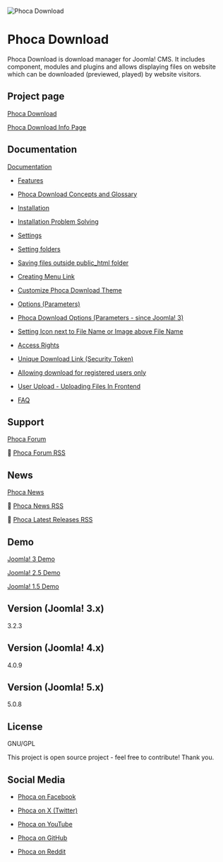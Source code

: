 



![Phoca Download](https://github.com/PhocaCz/PhocaDownload/blob/master/phocadownload.png?raw=true)

# Phoca Download



Phoca Download is download manager for Joomla! CMS. It includes component, modules and plugins and allows displaying files on website which can be downloaded (previewed, played) by website visitors.



## Project page

[Phoca Download](https://www.phoca.cz/phocadownload)

[Phoca Download Info Page](https://www.phoca.cz/project/phocadownload-joomla-download)



## Documentation

[Documentation](https://www.phoca.cz/documentation/category/17-phoca-download-component)

- [Features](https://www.phoca.cz/documents/17-phoca-download-component/66-features)

- [Phoca Download Concepts and Glossary](https://www.phoca.cz/documents/17-phoca-download-component/730-phoca-download-concepts-and-glossary)

- [Installation](https://www.phoca.cz/documents/17-phoca-download-component/232-installation)

- [Installation Problem Solving](https://www.phoca.cz/documents/17-phoca-download-component/231-installation-problem-solving)

- [Settings](https://www.phoca.cz/documents/17-phoca-download-component/109-settings)

- [Setting folders](https://www.phoca.cz/documents/17-phoca-download-component/575-setting-folders)

- [Saving files outside public_html folder](https://www.phoca.cz/documents/17-phoca-download-component/223-saving-files-outside-publichtml-folder)

- [Creating Menu Link](https://www.phoca.cz/documents/17-phoca-download-component/897-creating-menu-link)

- [Customize Phoca Download Theme](https://www.phoca.cz/documents/17-phoca-download-component/377-customize-phoca-download-theme)

- [Options (Parameters)](https://www.phoca.cz/documents/17-phoca-download-component/108-options-parameters)

- [Phoca Download Options (Parameters - since Joomla! 3)](https://www.phoca.cz/documents/17-phoca-download-component/679-options-parameters-since-joomla-3)

- [Setting Icon next to File Name or Image above File Name](https://www.phoca.cz/documents/17-phoca-download-component/86-setting-icon-next-to-file-name-or-image-above-file-name)

- [Access Rights](https://www.phoca.cz/documents/17-phoca-download-component/366-access-rights)

- [Unique Download Link (Security Token)](https://www.phoca.cz/documents/17-phoca-download-component/731-unique-download-link)

- [Allowing download for registered users only](https://www.phoca.cz/documents/17-phoca-download-component/269-allowing-download-for-registered-users-only)

- [User Upload - Uploading Files In Frontend](https://www.phoca.cz/documents/17-phoca-download-component/347-user-upload-uploading-files-in-frontend)

- [FAQ](https://www.phoca.cz/documents/17-phoca-download-component/85-faq)





## Support

[Phoca Forum](https://www.phoca.cz/forum)

:bell: [Phoca Forum RSS](https://www.phoca.cz/forum/app.php/feed)



## News

[Phoca News](https://www.phoca.cz/news)

:bell: [Phoca News RSS](https://www.phoca.cz/news?format=feed&type=rss)

:bell: [Phoca Latest Releases RSS](https://www.phoca.cz/download/feed/111?format=feed&type=rss)



## Demo

[Joomla! 3 Demo](https://www.phoca.cz/joomla3demo/)

[Joomla! 2.5 Demo](https://www.phoca.cz/joomlademo/)

[Joomla! 1.5 Demo](https://www.phoca.cz/demo/)



## Version (Joomla! 3.x)

3.2.3

## Version (Joomla! 4.x)

4.0.9

## Version (Joomla! 5.x)

5.0.8



## License

GNU/GPL



This project is open source project - feel free to contribute! Thank you.



## Social Media

- [Phoca on Facebook](https://www.facebook.com/Phoca.cz)

- [Phoca on X (Twitter)](https://twitter.com/PhocaCz)

- [Phoca on YouTube](https://www.youtube.com/user/phocavideos)

- [Phoca on GitHub](https://github.com/PhocaCz)

- [Phoca on Reddit](https://www.reddit.com/user/PhocaCz)
